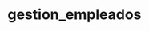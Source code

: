 # gestion_empleados

<!-- Historias de Usuario:

1. Como administrador, quiero poder crear usuarios con roles de empleado y administrador para qeu pueda gestoinar quien tiene acceso al sistema.
2. Como administrador, quiero poder crear empleados asignadoles clientes y centro de CeCos para que pueda organizar a los empleados segun su asignación.
3. Como administrador, quiero poder registar la hora de ingreso y salida de los empleados para realizar un seguimiento de las horas trabajadas.
4. Como administrador, quiero poder ver y actulizar el salario de cada empleado para gestionar sus salarios de manera efectiva. -->